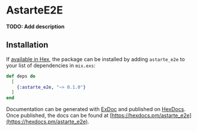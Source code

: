 # AstarteE2E

**TODO: Add description**

## Installation

If [available in Hex](https://hex.pm/docs/publish), the package can be installed
by adding `astarte_e2e` to your list of dependencies in `mix.exs`:

```elixir
def deps do
  [
    {:astarte_e2e, "~> 0.1.0"}
  ]
end
```

Documentation can be generated with [ExDoc](https://github.com/elixir-lang/ex_doc)
and published on [HexDocs](https://hexdocs.pm). Once published, the docs can
be found at [https://hexdocs.pm/astarte_e2e](https://hexdocs.pm/astarte_e2e).

